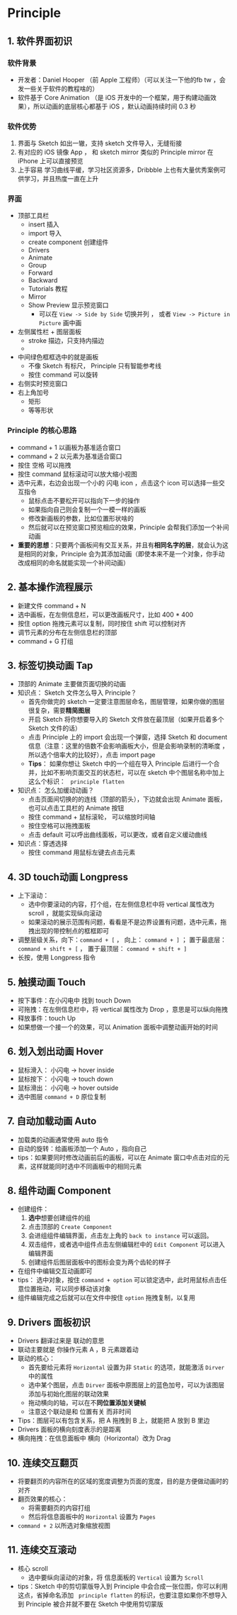 # Principle 
<!-- 
像素范儿
主讲：靳浩
https://uigreat.com/course/30
 -->

## 1. 软件界面初识

### 软件背景
- 开发者：Daniel Hooper （前 Apple 工程师）（可以关注一下他的fb tw ，会发一些关于软件的教程啥的）
- 软件基于 Core Animation （是 iOS 开发中的一个框架，用于构建动画效果），所以动画的底层核心都基于 iOS ，默认动画持续时间 0.3 秒
  
### 软件优势
1. 界面与 Sketch 如出一辙，支持 sketch 文件导入，无缝衔接
2. 有对应的 iOS 镜像 App ， 和 sketch mirror 类似的 Principle mirror 在 iPhone 上可以直接预览
3. 上手容易 学习曲线平缓，学习社区资源多，Dribbble 上也有大量优秀案例可供学习，并且热度一直在上升

### 界面
- 顶部工具栏
    - insert 插入
    - import 导入
    - create component 创建组件
    - Drivers 
    - Animate 
    - Group 
    - Forward 
    - Backward 
    - Tutorials 教程
    - Mirror
    - Show Preview 显示预览窗口
        - 可以在 ```View -> Side by Side``` 切换并列 ， 或者 ```View -> Picture in Picture``` 画中画
- 左侧属性栏 + 图层面板
    - stroke 描边，只支持内描边
    - 
- 中间绿色框框选中的就是画板
    - 不像 Sketch 有标尺， Principle 只有智能参考线
    - 按住 command 可以旋转
- 右侧实时预览窗口
- 右上角加号
    - 矩形
    - 等等形状


### Principle 的核心思路

- command + 1 以画板为基准适合窗口
- command + 2 以元素为基准适合窗口
- 按住 空格 可以拖拽
- 按住 command 鼠标滚动可以放大缩小视图
- 选中元素，右边会出现一个小的 闪电 icon ，点击这个 icon 可以选择一些交互指令
    - 鼠标点击不要松开可以指向下一步的操作
    - 如果指向自己则会复制一个一模一样的画板
    - 修改新画板的参数，比如位置形状啥的
    - 然后就可以在预览窗口预览相应的效果，Principle 会帮我们添加一个补间动画
- **重要的思想**：只要两个画板间有交互关系，并且有**相同名字的层**，就会认为这是相同的对象，Principle 会为其添加动画（即使本来不是一个对象，你手动改成相同的命名就能实现一个补间动画）



## 2. 基本操作流程展示
- 新建文件 command + N 
- 选中画板，在左侧信息栏，可以更改画板尺寸，比如 400 * 400 
- 按住 option 拖拽元素可以复制，同时按住 shift 可以控制对齐
- 调节元素的分布在左侧信息栏的顶部
- command + G 打组


## 3. 标签切换动画 Tap
- 顶部的 Animate 主要做页面切换的动画
- 知识点： Sketch 文件怎么导入 Principle？
    - 首先你做完的 sketch 一定要注意图层命名，图层管理，如果你做的图层很复杂，需要**精简图层**
    - 开启 Sketch 将你想要导入的 Sketch 文件放在最顶层（如果开启着多个 Sketch 文件的话）
    - 点击 Principle 上的 import 会出现一个弹窗，选择 Sketch 和 document 信息（注意：这里的倍数不会影响画板大小，但是会影响录制的清晰度 ，所以选个倍率大的比较好），点击 import page 
    - **Tips**： 如果你想让 Sketch 中的一个组在导入 Principle 后进行一个合并，比如不影响页面交互的状态栏，可以在 sketch 中个图层名称中加上这么个标识： ``` principle flatten```
- 知识点： 怎么加缓动动画？
    - 点击页面间切换的的连线（顶部的箭头），下边就会出现 Animate 面板，也可以点击工具栏的 Animate 按钮
    - 按住 command + 鼠标滚轮， 可以缩放时间轴
    - 按住空格可以拖拽面板
    - 点击 default 可以呼出曲线面板，可以更改，或者自定义缓动曲线
- 知识点：穿透选择
    - 按住 command 用鼠标左键去点击元素


## 4. 3D touch动画 Longpress
- 上下滚动：
    - 选中你要滚动的内容，打个组，在左侧信息栏中将 vertical 属性改为 scroll ，就能实现纵向滚动
    - 如果滚动的展示范围有问题，看看是不是边界设置有问题，选中元素，拖拽出现的带控制点的框框即可
- 调整层级关系，向下：```command + [``` ， 向上： ```command + ]``` ； 置于最底层：```command + shift + [``` ， 置于最顶层： ```command + shift + ]```
- 长按，使用 Longpress 指令


## 5. 触摸动画 Touch
- 按下事件：在小闪电中 找到 touch Down
- 可拖拽：在左侧信息栏中，将 vertical 属性改为 Drop ，意思是可以纵向拖拽
- 释放事件：touch Up 
- 如果想做一个接一个的效果，可以 Animation 面板中调整动画开始的时间


## 6. 划入划出动画 Hover
- 鼠标滑入： 小闪电 -> hover inside 
- 鼠标按下： 小闪电 -> touch down
- 鼠标滑出： 小闪电 -> hover outside
- 选中图层 ```command + D``` 原位复制


## 7. 自动加载动画 Auto
- 加载类的动画通常使用 auto 指令
- 自动的旋转：给画板添加一个  Auto ，指向自己
- tips：如果要同时修改动画前后的画板，可以在 Animate 窗口中点击对应的元素，这样就能同时选中不同画板中的相同元素


## 8. 组件动画 Component
- 创建组件：
    1. **选中**想要创建组件的组
    2. 点击顶部的 ```Create Component```
    3. 会进组组件编辑界面，点击左上角的 ```back to instance``` 可以返回。
    4. 双击组件，或者选中组件点击左侧编辑栏中的 ```Edit Component``` 可以进入编辑界面
    5. 创建组件后图层面板中的图标会变为两个齿轮的样子
- 在组件中编辑交互动画即可
- tips： 选中对象，按住 ```command + option``` 可以锁定选中，此时用鼠标点击任意位置拖动，可以同步移动该对象
- 组件编辑完成之后就可以在文件中按住 ```option``` 拖拽复制，以复用


## 9. Drivers 面板初识
- Drivers 翻译过来是 联动的意思
- 联动主要就是 你操作元素 A ，B 元素跟着动
- 联动的核心：
    - 首先要给元素将 ```Horizontal``` 设置为非 ```Static``` 的选项，就能激活 ```Dirver``` 中的属性
    - 选中某个图层，点击 ```Dirver``` 面板中原图层上的蓝色加号，可以为该图层添加与初始化图层的联动效果
    - 拖动横向的轴，可以在不**同位置添加关键帧**
    - 注意这个联动是和 位置有关 而非时间
- Tips：图层可以有包含关系，把 A 拖拽到 B 上，就能把 A 放到 B 里边
- Drivers 面板的横向刻度表示的是距离
- 横向拖拽：在信息面板中 横向（Horizontal）改为 Drag


## 10. 连续交互翻页
- 将要翻页的内容所在的区域的宽度调整为页面的宽度，目的是方便做动画时的对齐
- 翻页效果的核心：
    - 将需要翻页的内容打组
    - 然后将信息面板中的 ```Horizontal``` 设置为 ```Pages```
- ```command + 2``` 以所选对象缩放视图


## 11. 连续交互滚动
- 核心 scroll
    - 选中要纵向滚动的对象，将 信息面板的 ```Vertical``` 设置为 ```Scroll```
- tips：Sketch 中的剪切蒙版导入到 Principle 中会合成一张位图，你可以利用这点，省掉命名添加 ``` principle flatten``` 的标识，也要注意如果你不想导入到 Principle 被合并就不要在 Sketch 中使用剪切蒙版

